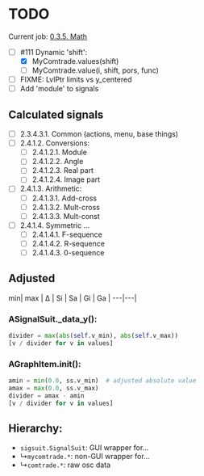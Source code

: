 # TODO

Current job: [0.3.5. Math](https://github.com/tieugene/iosc.py/milestone/17)

- [ ] #111 Dynamic 'shift':
  + [x] MyComtrade.values(shift)
  + [ ] MyComtrade.value(i, shift, pors, func)
- [ ] FIXME: LvlPtr limits vs y_centered
- [ ] Add 'module' to signals

## Calculated signals

- [ ] 2.3.4.3.1. Common (actions, menu, base things)
- [ ] 2.4.1.2. Conversions:
  + [ ] 2.4.1.2.1. Module
  + [ ] 2.4.1.2.2. Angle
  + [ ] 2.4.1.2.3. Real part
  + [ ] 2.4.1.2.4. Image part
- [ ] 2.4.1.3. Arithmetic:
  + [ ] 2.4.1.3.1. Add-cross
  + [ ] 2.4.1.3.2. Mult-cross
  + [ ] 2.4.1.3.3. Mult-const
- [ ] 2.4.1.4. Symmetric &hellip;
  - [ ] 2.4.1.4.1. F-sequence
  - [ ] 2.4.1.4.2. R-sequence
  - [ ] 2.4.1.4.3. 0-sequence

## Adjusted

min| max | Δ | Si | Sa | Gi | Ga |
---|---|

### ASignalSuit._data_y():
```py
divider = max(abs(self.v_min), abs(self.v_max))
[v / divider for v in values]
```

### AGraphItem.__init__():
```py
amin = min(0.0, ss.v_min)  # adjusted absolute value
amax = max(0.0, ss.v_max)
divider = amax - amin
[v / divider for v in values]
```

## Hierarchy:

- `sigsuit.SignalSuit`: GUI wrapper for&hellip;
- &rdsh;`mycomtrade.*`: non-GUI wrapper for&hellip;
- &rdsh;`comtrade.*`: raw osc data
